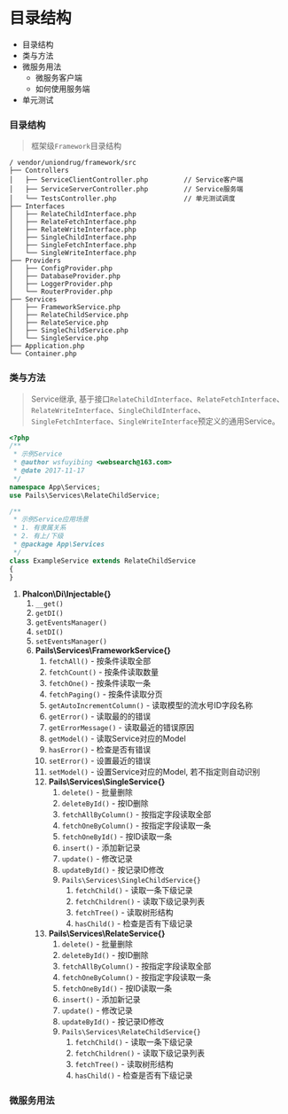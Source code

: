 # 目录结构

* 目录结构
* 类与方法
* 微服务用法
    * 微服务客户端
    * 如何使用服务端
* 单元测试


### 目录结构

> 框架级`Framework`目录结构

```text
/ vendor/uniondrug/framework/src
├── Controllers
│   ├── ServiceClientController.php         // Service客户端
│   ├── ServiceServerController.php         // Service服务端
│   └── TestsController.php                 // 单元测试调度
├── Interfaces
│   ├── RelateChildInterface.php
│   ├── RelateFetchInterface.php
│   ├── RelateWriteInterface.php
│   ├── SingleChildInterface.php
│   ├── SingleFetchInterface.php
│   └── SingleWriteInterface.php
├── Providers
│   ├── ConfigProvider.php
│   ├── DatabaseProvider.php
│   ├── LoggerProvider.php
│   └── RouterProvider.php
├── Services
│   ├── FrameworkService.php
│   ├── RelateChildService.php
│   ├── RelateService.php
│   ├── SingleChildService.php
│   └── SingleService.php
├── Application.php
└── Container.php
```


### 类与方法

> Service继承, 基于接口`RelateChildInterface`、`RelateFetchInterface`、`RelateWriteInterface`、`SingleChildInterface`、`SingleFetchInterface`、`SingleWriteInterface`预定义的通用Service。

```php
<?php
/**
 * 示例Service
 * @author wsfuyibing <websearch@163.com>
 * @date 2017-11-17
 */
namespace App\Services;
use Pails\Services\RelateChildService;

/**
 * 示例Service应用场景
 * 1. 有隶属关系
 * 2. 有上/下级
 * @package App\Services
 */
class ExampleService extends RelateChildService
{
}
```

1. **Phalcon\Di\Injectable{}**
    1. `__get()`
    1. `getDI()`
    1. `getEventsManager()`
    1. `setDI()`
    1. `setEventsManager()`
    1. **Pails\Services\FrameworkService{}**
        1. `fetchAll()` - 按条件读取全部
        1. `fetchCount()` - 按条件读取数量
        1. `fetchOne()` - 按条件读取一条
        1. `fetchPaging()` - 按条件读取分页
        1. `getAutoIncrementColumn()` - 读取模型的流水号ID字段名称
        1. `getError()` - 读取最的的错误
        1. `getErrorMessage()` - 读取最近的错误原因
        1. `getModel()` - 读取Service对应的Model
        1. `hasError()` - 检查是否有错误
        1. `setError()` - 设置最近的错误
        1. `setModel()` - 设置Service对应的Model, 若不指定则自动识别
        1. **Pails\Services\SingleService{}**
            1. `delete()` - 批量删除
            1. `deleteById()` - 按ID删除
            1. `fetchAllByColumn()` - 按指定字段读取全部
            1. `fetchOneByColumn()` - 按指定字段读取一条
            1. `fetchOneById()` - 按ID读取一条
            1. `insert()` - 添加新记录
            1. `update()` - 修改记录
            1. `updateById()` - 按记录ID修改
            1. `Pails\Services\SingleChildService{}`
                1. `fetchChild()` - 读取一条下级记录
                1. `fetchChildren()` - 读取下级记录列表
                1. `fetchTree()` - 读取树形结构
                1. `hasChild()` - 检查是否有下级记录
        1. **Pails\Services\RelateService{}**
            1. `delete()` - 批量删除
            1. `deleteById()` - 按ID删除
            1. `fetchAllByColumn()` - 按指定字段读取全部
            1. `fetchOneByColumn()` - 按指定字段读取一条
            1. `fetchOneById()` - 按ID读取一条
            1. `insert()` - 添加新记录
            1. `update()` - 修改记录
            1. `updateById()` - 按记录ID修改
            1. `Pails\Services\RelateChildService{}`
                1. `fetchChild()` - 读取一条下级记录
                1. `fetchChildren()` - 读取下级记录列表
                1. `fetchTree()` - 读取树形结构
                1. `hasChild()` - 检查是否有下级记录


### 微服务用法

